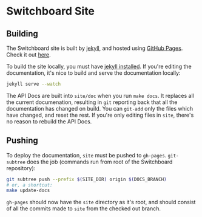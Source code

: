 # Switchboard Site

## Building

The Switchboard site is built by [jekyll](http://jekyllrb.com/), and
hosted using [GitHub Pages](http://pages.github.com). Check it out
[here](http://switchboard.spatch.co).

To build the site locally, you must have
[jekyll installed](http://jekyllrb.com/docs/installation/). If you're
editing the documentation, it's nice to build and serve the documentation
locally:

```bash
jekyll serve --watch
```

The API Docs are built into `site/doc` when you run `make docs`. It
replaces all the current documenation, resulting in `git` reporting
back that all the documentation has changed on build. You can `git-add`
only the files which have changed, and reset the rest. If you're only
editing files in `site`, there's no reason to rebuild the API Docs.


## Pushing

To deploy the documentation, `site` must be pushed to
`gh-pages`. `git-subtree` does the job (commands run
from root of the Switchboard repository):

```bash
git subtree push --prefix $(SITE_DIR) origin $(DOCS_BRANCH)
# or, a shortcut:
make update-docs
```

`gh-pages` should now have the `site` directory as it's root,
and should consist of all the commits made to `site` from the
checked out branch.
